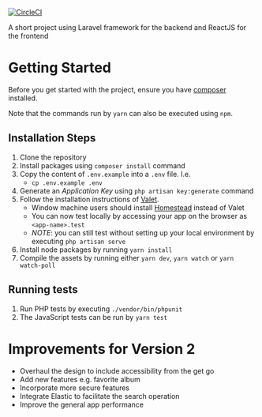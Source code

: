 [![CircleCI](https://circleci.com/gh/sachungo/movies/tree/master.svg?style=svg)](https://circleci.com/gh/sachungo/movies/tree/master)

A short project using Laravel framework for the backend and ReactJS for the frontend

# Getting Started

Before you get started with the project, ensure you have [composer](https://getcomposer.org/download/) installed.

Note that the commands run by `yarn` can also be executed using `npm`.

## Installation Steps
1. Clone the repository
2. Install packages using `composer install` command
3. Copy the content of `.env.example` into a `.env` file. I.e.
   - `cp .env.example .env`
4. Generate an *Application Key* using `php artisan key:generate` command
5. Follow the installation instructions of [Valet](https://laravel.com/docs/5.6/valet#installation).
   - Window machine users should install [Homestead](https://laravel.com/docs/5.6/homestead) instead of Valet
   - You can now test locally by accessing your app on the browser as `<app-name>.test`
   - _NOTE_: you can still test without setting up your local environment by executing `php artisan serve`
6. Install node packages by running `yarn install`
7. Compile the assets by running either `yarn dev`, `yarn watch` or `yarn watch-poll`

## Running tests
1. Run PHP tests by executing `./vendor/bin/phpunit`
2. The JavaScript tests can be run by `yarn test`

# Improvements for Version 2
- Overhaul the design to include accessibility from the get go
- Add new features e.g. favorite album
- Incorporate more secure features
- Integrate Elastic to facilitate the search operation
- Improve the general app performance
